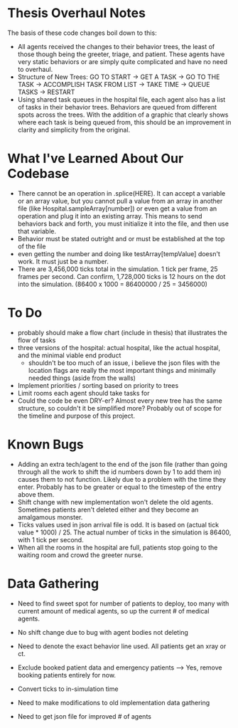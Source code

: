 # Thesis Overhaul Notes
The basis of these code changes boil down to this:
- All agents received the changes to their behavior trees, the least of those though being the greeter, triage, and patient. These agents have very static behaviors or are simply quite complicated and have no need to overhaul.
- Structure of New Trees: GO TO START -> GET A TASK -> GO TO THE TASK -> ACCOMPLISH TASK FROM LIST -> TAKE TIME -> QUEUE TASKS -> RESTART
- Using shared task queues in the hospital file, each agent also has a list of tasks in their behavior trees. Behaviors are queued from different spots across the trees. With the addition of a graphic that clearly shows where each task is being queued from, this should be an improvement in clarity and simplicity from the original.

# What I've Learned About Our Codebase
- There cannot be an operation in .splice(HERE). It can accept a variable or an array value, but you cannot pull a value from an array in another file (like Hospital.sampleArray[number]) or even get a value from an operation and plug it into an existing array. This means to send behaviors back and forth, you must initialize it into the file, and then use that variable.
- Behavior must be stated outright and or must be established at the top of the file
- even getting the number and doing like testArray[tempValue] doesn't work. It must just be a number.
- There are 3,456,000 ticks total in the simulation. 1 tick per frame, 25 frames per second. Can confirm, 1,728,000 ticks is 12 hours on the dot into the simulation. (86400 x 1000 = 86400000 / 25 = 3456000)

# To Do
 - probably should make a flow chart (include in thesis) that illustrates the flow of tasks
 - three versions of the hospital: actual hospital, like the actual hospital, and the minimal viable end product
    - shouldn't be too much of an issue, i believe the json files with the location flags are really the most important things and minimally needed things (aside from the walls)
- Implement priorities / sorting based on priority to trees
- Limit rooms each agent should take tasks for
- Could the code be even DRY-er? Almost every new tree has the same structure, so couldn't it be simplified more? Probably out of scope for the timeline and purpose of this project.

# Known Bugs
- Adding an extra tech/agent to the end of the json file (rather than going through all the work to shift the id numbers down by 1 to add them in) causes them to not function. Likely due to a problem with the time they enter. Probably has to be greater or equal to the timestep of the entry above them.
- Shift change with new implementation won't delete the old agents. Sometimes patients aren't deleted either and they become an amalgamous monster.
- Ticks values used in json arrival file is odd. It is based on (actual tick value * 1000) / 25. The actual number of ticks in the simulation is 86400, with 1 tick per second.
- When all the rooms in the hospital are full, patients stop going to the waiting room and crowd the greeter nurse.

# Data Gathering
- Need to find sweet spot for number of patients to deploy, too many with current amount of medical agents, so up the current # of medical agents.
- No shift change due to bug with agent bodies not deleting
- Need to denote the exact behavior line used. All patients get an xray or ct.
- Exclude booked patient data and emergency patients --> Yes, remove booking patients entirely for now.
- Convert ticks to in-simulation time

- Need to make modifications to old implementation data gathering
- Need to get json file for improved # of agents


